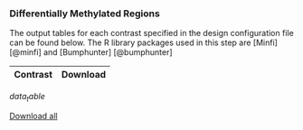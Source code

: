 ### Differentially Methylated Regions
The output tables for each contrast specified in the design configuration file can be found below. The R library packages used in this step are [Minfi] [@minfi] and [Bumphunter] [@bumphunter]

| Contrast | Download |
|----------|----------|
$data_table$

[Download all](data/differential_methylated_regions/differential_methylated_regions.zip)

